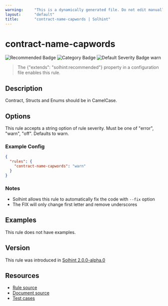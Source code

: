 ```yaml
---
warning:     "This is a dynamically generated file. Do not edit manually."
layout:      "default"
title:       "contract-name-capwords | Solhint"
---
```


# contract-name-capwords
![Recommended Badge](https://img.shields.io/badge/-Recommended-brightgreen)
![Category Badge](https://img.shields.io/badge/-Style%20Guide%20Rules-informational)
![Default Severity Badge warn](https://img.shields.io/badge/Default%20Severity-warn-yellow)
> The {"extends": "solhint:recommended"} property in a configuration file enables this rule.


## Description
Contract, Structs and Enums should be in CamelCase.

## Options
This rule accepts a string option of rule severity. Must be one of "error", "warn", "off". Defaults to warn.

### Example Config
```json
{
  "rules": {
    "contract-name-capwords": "warn"
  }
}
```

### Notes
- Solhint allows this rule to automatically fix the code with `--fix` option
- The FIX will only change first letter and remove underscores

## Examples
This rule does not have examples.

## Version
This rule was introduced in [Solhint 2.0.0-alpha.0](https://github.com/protofire/solhint/blob/v2.0.0-alpha.0)

## Resources
- [Rule source](https://github.com/protofire/solhint/blob/master/lib/rules/naming/contract-name-capwords.js)
- [Document source](https://github.com/protofire/solhint/blob/master/docs/rules/naming/contract-name-capwords.md)
- [Test cases](https://github.com/protofire/solhint/blob/master/test/rules/naming/contract-name-capwords.js)
